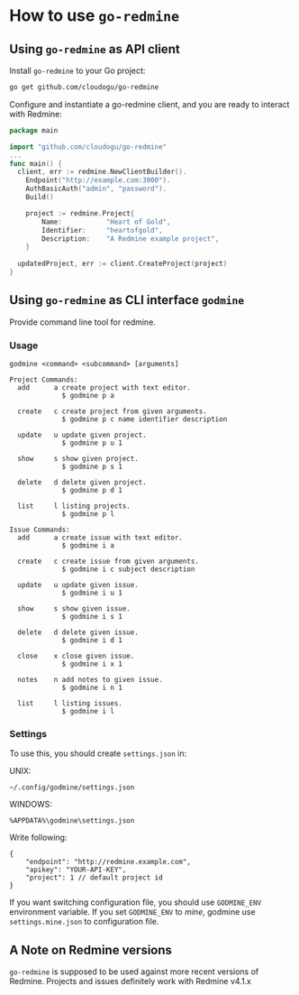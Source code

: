 # How to use `go-redmine`

## Using `go-redmine` as API client

Install `go-redmine` to your Go project:

```bash
go get github.com/cloudogu/go-redmine
```

Configure and instantiate a go-redmine client, and you are ready to interact with Redmine:

```go
package main

import "github.com/cloudogu/go-redmine"
...
func main() {
  client, err := redmine.NewClientBuilder().
    Endpoint("http://example.com:3000").
  	AuthBasicAuth("admin", "password").
  	Build()

	project := redmine.Project{
		Name:           "Heart of Gold",
		Identifier:     "heartofgold",
		Description:    "A Redmine example project",
	}
  
  updatedProject, err := client.CreateProject(project)
}
```

## Using `go-redmine` as CLI interface `godmine`

Provide command line tool for redmine.

### Usage

    godmine <command> <subcommand> [arguments]
    
    Project Commands:
      add      a create project with text editor.
                 $ godmine p a
    
      create   c create project from given arguments.
                 $ godmine p c name identifier description
    
      update   u update given project.
                 $ godmine p u 1
    
      show     s show given project.
                 $ godmine p s 1
    
      delete   d delete given project.
                 $ godmine p d 1
    
      list     l listing projects.
                 $ godmine p l
    
    Issue Commands:
      add      a create issue with text editor.
                 $ godmine i a
    
      create   c create issue from given arguments.
                 $ godmine i c subject description
    
      update   u update given issue.
                 $ godmine i u 1
    
      show     s show given issue.
                 $ godmine i s 1
    
      delete   d delete given issue.
                 $ godmine i d 1
    
      close    x close given issue.
                 $ godmine i x 1
    
      notes    n add notes to given issue.
                 $ godmine i n 1
    
      list     l listing issues.
                 $ godmine i l

### Settings

To use this, you should create `settings.json` in:

UNIX:

    ~/.config/godmine/settings.json

WINDOWS:

    %APPDATA%\godmine\settings.json

Write following:

    {
    	"endpoint": "http://redmine.example.com",
    	"apikey": "YOUR-API-KEY",
    	"project": 1 // default project id
    }

If you want switching configuration file, you should use `GODMINE_ENV` environment variable.
If you set `GODMINE_ENV` to *mine*, godmine use `settings.mine.json` to configuration file.

## A Note on Redmine versions

`go-redmine` is supposed to be used against more recent versions of Redmine. Projects and issues definitely work with Redmine v4.1.x